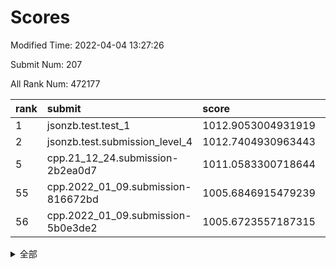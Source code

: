 # Scores

Modified Time: 2022-04-04 13:27:26

Submit Num: 207

All Rank Num: 472177

| rank |               submit               |       score        |       sigma        | pk_num |
| :--- | :--------------------------------- | :----------------- | :----------------- | :----- |
| 1    | jsonzb.test.test_1                 | 1012.9053004931919 | 0.8159030772055307 | 9122   |
| 2    | jsonzb.test.submission_level_4     | 1012.7404930963443 | 0.7817752235091215 | 9125   |
| 5    | cpp.21_12_24.submission-2b2ea0d7   | 1011.0583300718644 | 0.8048912511748533 | 9125   |
| 55   | cpp.2022_01_09.submission-816672bd | 1005.6846915479239 | 0.7175694201319368 | 9125   |
| 56   | cpp.2022_01_09.submission-5b0e3de2 | 1005.6723557187315 | 0.71932869321401   | 9121   |


<details>
<summary>全部</summary>

| rank |                 submit                 |       score        |       sigma        | pk_num |
| :--- | :------------------------------------- | :----------------- | :----------------- | :----- |
| 1    | jsonzb.test.test_1                     | 1012.9053004931919 | 0.8159030772055307 | 9122   |
| 2    | jsonzb.test.submission_level_4         | 1012.7404930963443 | 0.7817752235091215 | 9125   |
| 3    | gobigger.level_3.submission_level_3_5  | 1011.8160933237983 | 0.7830997176096651 | 9126   |
| 4    | gobigger.level_3.submission_level_3_31 | 1011.0695238778252 | 0.7682449631997587 | 9123   |
| 5    | cpp.21_12_24.submission-2b2ea0d7       | 1011.0583300718644 | 0.8048912511748533 | 9125   |
| 6    | gobigger.level_3.submission_level_3_21 | 1011.0288095618254 | 0.7377438038141995 | 9124   |
| 7    | gobigger.level_3.submission_level_3_26 | 1011.0201290092962 | 0.7943010466764227 | 9124   |
| 8    | gobigger.level_3.submission_level_3_1  | 1010.9829604192892 | 0.7848684470198609 | 9130   |
| 9    | gobigger.level_3.submission_level_3_25 | 1010.8748388993118 | 0.7807166731246928 | 9123   |
| 10   | gobigger.level_3.submission_level_3_42 | 1010.6671043419904 | 0.765549175187888  | 9130   |
| 11   | gobigger.level_3.submission_level_3_45 | 1010.6176863592696 | 0.7555599750361585 | 9127   |
| 12   | gobigger.level_3.submission_level_3_7  | 1010.4797869308409 | 0.7653302176994464 | 9123   |
| 13   | gobigger.level_3.submission_level_3_39 | 1010.4677885125469 | 0.7498461042124691 | 9124   |
| 14   | gobigger.level_3.submission_level_3_18 | 1010.448295194974  | 0.757374837557364  | 9121   |
| 15   | gobigger.level_3.submission_level_3_36 | 1010.4305248589573 | 0.7426206700745639 | 9125   |
| 16   | gobigger.level_3.submission_level_3_48 | 1010.3701424097222 | 0.7410141568951971 | 9127   |
| 17   | gobigger.level_3.submission_level_3_30 | 1010.2128511134985 | 0.7597476643187896 | 9130   |
| 18   | gobigger.level_3.submission_level_3_44 | 1010.2046346888164 | 0.7624588164233671 | 9122   |
| 19   | gobigger.level_3.submission_level_3_43 | 1010.2032479700732 | 0.7664140412661795 | 9124   |
| 20   | gobigger.level_3.submission_level_3_2  | 1010.1383751004038 | 0.7653618696016521 | 9126   |
| 21   | gobigger.level_3.submission_level_3_0  | 1010.1355542195228 | 0.7668288683288603 | 9124   |
| 22   | gobigger.level_3.submission_level_3_16 | 1010.0335166072655 | 0.7543901680584228 | 9130   |
| 23   | gobigger.level_3.submission_level_3_12 | 1010.0087343692697 | 0.7499762578726616 | 9128   |
| 24   | gobigger.level_3.submission_level_3_23 | 1010.0081288063312 | 0.7593604307679709 | 9127   |
| 25   | gobigger.level_3.submission_level_3_28 | 1009.9789491290578 | 0.7494357405531968 | 9129   |
| 26   | gobigger.level_3.submission_level_3_27 | 1009.9423862386121 | 0.7406724189228676 | 9118   |
| 27   | gobigger.level_3.submission_level_3_49 | 1009.9389186799988 | 0.740666652121577  | 9125   |
| 28   | gobigger.level_3.submission_level_3_22 | 1009.9110947258644 | 0.7805642222799519 | 9123   |
| 29   | gobigger.level_3.submission_level_3_33 | 1009.8906424206439 | 0.7413489288946185 | 9126   |
| 30   | gobigger.level_3.submission_level_3_20 | 1009.8771729195297 | 0.7428348067303652 | 9123   |
| 31   | gobigger.level_3.submission_level_3_11 | 1009.797456575336  | 0.7684278896511209 | 9122   |
| 32   | gobigger.level_3.submission_level_3_41 | 1009.7281657728419 | 0.7333177894432719 | 9125   |
| 33   | gobigger.level_3.submission_level_3_40 | 1009.7004399670003 | 0.7438103843154448 | 9125   |
| 34   | gobigger.level_3.submission_level_3_35 | 1009.667318535976  | 0.7302201111385308 | 9126   |
| 35   | gobigger.level_3.submission_level_3_13 | 1009.643245583189  | 0.7766300452768993 | 9127   |
| 36   | gobigger.level_3.submission_level_3_24 | 1009.6020222977254 | 0.7570588411712718 | 9127   |
| 37   | gobigger.level_3.submission_level_3_15 | 1009.5899309626811 | 0.7726444957235767 | 9121   |
| 38   | gobigger.level_3.submission_level_3_32 | 1009.5551214773742 | 0.7773901860602622 | 9127   |
| 39   | gobigger.level_3.submission_level_3_10 | 1009.4833499122067 | 0.7404402827837089 | 9124   |
| 40   | gobigger.level_3.submission_level_3_38 | 1009.4391366784499 | 0.7478458498308916 | 9124   |
| 41   | gobigger.level_3.submission_level_3_8  | 1009.4104209110242 | 0.7525098423418403 | 9126   |
| 42   | gobigger.level_3.submission_level_3_47 | 1009.3942746838907 | 0.7587959927261884 | 9126   |
| 43   | gobigger.level_3.submission_level_3_6  | 1009.3814439787283 | 0.762958375967586  | 9122   |
| 44   | gobigger.level_3.submission_level_3_17 | 1009.3737751990219 | 0.7355698323940846 | 9119   |
| 45   | gobigger.level_3.submission_level_3_3  | 1009.1365673381996 | 0.7421050701425945 | 9129   |
| 46   | gobigger.level_3.submission_level_3_46 | 1009.1251321268207 | 0.7534386009206412 | 9121   |
| 47   | gobigger.level_3.submission_level_3_37 | 1009.0781767028132 | 0.7311294415837247 | 9127   |
| 48   | gobigger.level_3.submission_level_3_9  | 1009.0645300531841 | 0.7560784583317601 | 9127   |
| 49   | gobigger.level_3.submission_level_3_14 | 1008.9892051652897 | 0.7321474446886752 | 9126   |
| 50   | gobigger.level_3.submission_level_3_4  | 1008.9595181169639 | 0.7323711602912847 | 9124   |
| 51   | gobigger.level_3.submission_level_3_29 | 1008.8827088765862 | 0.732475055316523  | 9119   |
| 52   | gobigger.level_3.submission_level_3_19 | 1008.8800094262893 | 0.7607135930544597 | 9123   |
| 53   | gobigger.level_3.submission_level_3_34 | 1008.4923775531594 | 0.7432951601266835 | 9125   |
| 54   | gobigger.level_1.submission_level_1_11 | 1006.2850345792071 | 0.744088427961236  | 9125   |
| 55   | cpp.2022_01_09.submission-816672bd     | 1005.6846915479239 | 0.7175694201319368 | 9125   |
| 56   | cpp.2022_01_09.submission-5b0e3de2     | 1005.6723557187315 | 0.71932869321401   | 9121   |
| 57   | gobigger.level_1.submission_level_1_34 | 1005.1987105603166 | 0.7182431401825733 | 9128   |
| 58   | gobigger.level_1.submission_level_1_46 | 1005.0304116854213 | 0.7198359895139029 | 9130   |
| 59   | gobigger.level_1.submission_level_1_31 | 1004.779626988982  | 0.7190417610309294 | 9121   |
| 60   | gobigger.level_1.submission_level_1_42 | 1004.7008844641035 | 0.7286970346237331 | 9122   |
| 61   | gobigger.level_1.submission_level_1_35 | 1004.6992324798308 | 0.7156203693055772 | 9126   |
| 62   | gobigger.level_1.submission_level_1_24 | 1004.4628632104209 | 0.710810776848361  | 9123   |
| 63   | gobigger.level_1.submission_level_1_39 | 1004.3999308561821 | 0.7147498487875759 | 9126   |
| 64   | gobigger.level_1.submission_level_1_26 | 1004.3889220395786 | 0.7117107433324872 | 9129   |
| 65   | gobigger.level_1.submission_level_1_15 | 1004.3214508533073 | 0.7091674614682755 | 9124   |
| 66   | gobigger.level_1.submission_level_1_4  | 1004.0700996593907 | 0.7170584796983415 | 9128   |
| 67   | gobigger.level_1.submission_level_1_36 | 1004.0010317840556 | 0.7124519701755061 | 9124   |
| 68   | gobigger.level_1.submission_level_1_5  | 1003.8082322124169 | 0.7153993600361233 | 9126   |
| 69   | gobigger.level_1.submission_level_1_44 | 1003.7801993077939 | 0.7255722757048013 | 9127   |
| 70   | gobigger.level_1.submission_level_1_33 | 1003.760150886647  | 0.7136776748815868 | 9127   |
| 71   | gobigger.level_1.submission_level_1_22 | 1003.7406834643385 | 0.7253424988440472 | 9121   |
| 72   | gobigger.level_1.submission_level_1_48 | 1003.7213022088185 | 0.7180991612767665 | 9125   |
| 73   | gobigger.level_1.submission_level_1_17 | 1003.6584074709755 | 0.7139498774138163 | 9123   |
| 74   | gobigger.level_1.submission_level_1_32 | 1003.6461576432868 | 0.703532434020821  | 9124   |
| 75   | gobigger.level_1.submission_level_1_13 | 1003.6064108917551 | 0.7175017202788916 | 9123   |
| 76   | gobigger.level_1.submission_level_1_21 | 1003.5790326646942 | 0.7124019816082334 | 9121   |
| 77   | gobigger.level_1.submission_level_1_38 | 1003.5662240861051 | 0.7180546349068664 | 9126   |
| 78   | gobigger.level_1.submission_level_1_10 | 1003.5400909414122 | 0.7141360208974682 | 9117   |
| 79   | gobigger.level_1.submission_level_1_12 | 1003.3450795191155 | 0.7225280780079546 | 9121   |
| 80   | gobigger.level_1.submission_level_1_19 | 1003.30329820207   | 0.7329494885635053 | 9122   |
| 81   | gobigger.level_1.submission_level_1_30 | 1003.1763717600111 | 0.7150031661749948 | 9123   |
| 82   | gobigger.level_1.submission_level_1_9  | 1003.1622473241176 | 0.7245690579960682 | 9127   |
| 83   | gobigger.level_1.submission_level_1_8  | 1003.1236578895082 | 0.7228568589342875 | 9127   |
| 84   | gobigger.level_1.submission_level_1_45 | 1003.1056702717725 | 0.7093787171940137 | 9125   |
| 85   | gobigger.level_1.submission_level_1_27 | 1003.1041530046834 | 0.720649722494164  | 9129   |
| 86   | gobigger.level_1.submission_level_1_43 | 1003.0817124463287 | 0.7248279222787035 | 9122   |
| 87   | gobigger.level_1.submission_level_1_37 | 1003.0334757069065 | 0.730067950964809  | 9124   |
| 88   | gobigger.level_1.submission_level_1_20 | 1002.9306360155134 | 0.7264439806342541 | 9124   |
| 89   | gobigger.level_1.submission_level_1_3  | 1002.8352640952027 | 0.7167512484866139 | 9119   |
| 90   | gobigger.level_1.submission_level_1_25 | 1002.8287779036002 | 0.7032260052344935 | 9126   |
| 91   | gobigger.level_1.submission_level_1_2  | 1002.8219786400142 | 0.714357121448138  | 9125   |
| 92   | gobigger.level_1.submission_level_1_29 | 1002.7510509280888 | 0.7125211849818971 | 9122   |
| 93   | gobigger.level_1.submission_level_1_49 | 1002.6728189159486 | 0.7207064004009275 | 9126   |
| 94   | gobigger.level_1.submission_level_1_41 | 1002.6672951896315 | 0.7182026355877678 | 9125   |
| 95   | gobigger.level_1.submission_level_1_0  | 1002.5793681780863 | 0.7132767027021746 | 9126   |
| 96   | gobigger.level_1.submission_level_1_14 | 1002.5737910083715 | 0.7086451772706401 | 9128   |
| 97   | gobigger.level_1.submission_level_1_18 | 1002.5618935139531 | 0.7034461725244922 | 9125   |
| 98   | gobigger.level_1.submission_level_1_47 | 1002.5008269750136 | 0.7197092374316043 | 9121   |
| 99   | gobigger.level_1.submission_level_1_40 | 1002.343900844299  | 0.7166019928347    | 9123   |
| 100  | gobigger.level_1.submission_level_1_16 | 1002.2428025790573 | 0.7129583631139914 | 9127   |
| 101  | gobigger.level_1.submission_level_1_6  | 1002.2302112096617 | 0.7167391266693415 | 9117   |
| 102  | gobigger.level_1.submission_level_1_1  | 1002.2247325335238 | 0.7071766011223831 | 9122   |
| 103  | gobigger.level_1.submission_level_1_23 | 1002.1779603368808 | 0.7152892728715687 | 9122   |
| 104  | gobigger.level_1.submission_level_1_28 | 1001.904757264986  | 0.7133383261560906 | 9121   |
| 105  | gobigger.level_1.submission_level_1_7  | 1001.6757439240637 | 0.705081824164551  | 9127   |
| 106  | gobigger.random.submission_random_27   | 997.2727350635587  | 0.708329391777235  | 9120   |
| 107  | gobigger.random.submission_random_31   | 997.1055189701633  | 0.7006379106724344 | 9128   |
| 108  | gobigger.random.submission_random_5    | 996.874619073137   | 0.7024283419677764 | 9123   |
| 109  | gobigger.random.submission_random_3    | 996.8735015742723  | 0.7114083453650687 | 9118   |
| 110  | gobigger.random.submission_random_0    | 996.8541416412965  | 0.7146976822840031 | 9123   |
| 111  | gobigger.random.submission_random_34   | 996.7558524099696  | 0.7125916284063112 | 9124   |
| 112  | gobigger.random.submission_random_26   | 996.6762010398439  | 0.6970959111236031 | 9130   |
| 113  | gobigger.random.submission_random_22   | 996.6197992665162  | 0.7110478840110667 | 9121   |
| 114  | gobigger.random.submission_random_47   | 996.6055626022107  | 0.7027367412687008 | 9123   |
| 115  | gobigger.random.submission_random_12   | 996.5581785353017  | 0.7077425750530901 | 9125   |
| 116  | gobigger.random.submission_random_44   | 996.4925948362851  | 0.702997876921368  | 9125   |
| 117  | gobigger.random.submission_random_37   | 996.4857962149769  | 0.7126453165838763 | 9125   |
| 118  | gobigger.random.submission_random_1    | 996.4598819580962  | 0.720176755711353  | 9117   |
| 119  | gobigger.random.submission_random_40   | 996.4020174152953  | 0.7023236773451096 | 9118   |
| 120  | gobigger.random.submission_random_45   | 996.3850935420053  | 0.7082686468364405 | 9125   |
| 121  | gobigger.random.submission_random_38   | 996.3738574201313  | 0.7095590969256361 | 9119   |
| 122  | gobigger.random.submission_random_39   | 996.3040025990801  | 0.7136322560973659 | 9123   |
| 123  | gobigger.random.submission_random_21   | 996.2433568374652  | 0.7214788462286416 | 9127   |
| 124  | gobigger.random.submission_random_9    | 996.2330448583463  | 0.7046650915877705 | 9125   |
| 125  | gobigger.random.submission_random_4    | 996.1045436625319  | 0.7209222421210286 | 9124   |
| 126  | gobigger.random.submission_random_19   | 996.06416450087    | 0.7012264784873604 | 9126   |
| 127  | gobigger.random.submission_random_43   | 996.0304353219751  | 0.7304944603415474 | 9124   |
| 128  | gobigger.random.submission_random_33   | 996.0260662783022  | 0.712138777915212  | 9116   |
| 129  | gobigger.random.submission_random_35   | 995.9788269774588  | 0.7157915097266334 | 9121   |
| 130  | gobigger.random.submission_random_8    | 995.9774972953336  | 0.7130535317721903 | 9126   |
| 131  | gobigger.random.submission_random_16   | 995.9199771975864  | 0.6981793673653387 | 9121   |
| 132  | gobigger.random.submission_random_7    | 995.8733044204324  | 0.7124233045488951 | 9127   |
| 133  | gobigger.random.submission_random_24   | 995.8551587732387  | 0.7028870104196997 | 9123   |
| 134  | gobigger.random.submission_random_23   | 995.8455242152031  | 0.7234885821473257 | 9123   |
| 135  | gobigger.random.submission_random_20   | 995.8445723862184  | 0.7114465302028635 | 9118   |
| 136  | gobigger.random.submission_random_14   | 995.7867940514893  | 0.6977150332743794 | 9121   |
| 137  | gobigger.random.submission_random_2    | 995.7796797050219  | 0.7119819437177238 | 9125   |
| 138  | gobigger.random.submission_random_41   | 995.776168236024   | 0.7232296371132787 | 9129   |
| 139  | gobigger.random.submission_random_49   | 995.7692389943095  | 0.7123609610692437 | 9125   |
| 140  | gobigger.random.submission_random_18   | 995.7673362736363  | 0.730474743861473  | 9129   |
| 141  | gobigger.random.submission_random_11   | 995.7372139040854  | 0.7081643236176702 | 9124   |
| 142  | gobigger.random.submission_random_42   | 995.7107068565621  | 0.7050779494395195 | 9129   |
| 143  | gobigger.random.submission_random_29   | 995.6065649030131  | 0.7106467798033771 | 9121   |
| 144  | gobigger.random.submission_random_25   | 995.578700437833   | 0.7126005599136266 | 9120   |
| 145  | gobigger.random.submission_random_17   | 995.5302371251448  | 0.7182799427178681 | 9126   |
| 146  | gobigger.random.submission_random_28   | 995.4962324120951  | 0.7083386123365393 | 9126   |
| 147  | gobigger.random.submission_random_46   | 995.4721605319731  | 0.7118417644806457 | 9126   |
| 148  | gobigger.random.submission_random_36   | 995.4638236999896  | 0.7114152622598562 | 9124   |
| 149  | gobigger.random.submission_random_13   | 995.3312012706532  | 0.7136973144430581 | 9125   |
| 150  | gobigger.random.submission_random_10   | 995.3306245092759  | 0.7016485503759551 | 9125   |
| 151  | gobigger.random.submission_random_30   | 995.1917137376454  | 0.70525227463023   | 9124   |
| 152  | gobigger.random.submission_random_15   | 995.1604766643741  | 0.7234724626181063 | 9119   |
| 153  | gobigger.random.submission_random_32   | 995.0365267653111  | 0.7252311490671501 | 9124   |
| 154  | gobigger.random.submission_random_48   | 994.7365808742977  | 0.7204197374682278 | 9129   |
| 155  | gobigger.level_2.submission_level_2_26 | 994.6852506848869  | 0.7209840848941504 | 9125   |
| 156  | gobigger.level_2.submission_level_2_20 | 994.476801181183   | 0.7368541012699669 | 9125   |
| 157  | gobigger.random.submission_random_6    | 994.4427911220924  | 0.7206326582377891 | 9124   |
| 158  | gobigger.level_2.submission_level_2_17 | 994.0015068104964  | 0.7231008192556003 | 9122   |
| 159  | gobigger.level_2.submission_level_2_0  | 993.6647621148833  | 0.7268379574742986 | 9123   |
| 160  | gobigger.level_2.submission_level_2_23 | 993.6144809641094  | 0.7371286558303601 | 9127   |
| 161  | gobigger.level_2.submission_level_2_44 | 993.3743030374795  | 0.7523791495598933 | 9129   |
| 162  | gobigger.level_2.submission_level_2_21 | 993.3660991512227  | 0.749622183348581  | 9125   |
| 163  | gobigger.level_2.submission_level_2_2  | 993.3019129168833  | 0.7387983018778971 | 9127   |
| 164  | gobigger.level_2.submission_level_2_42 | 993.2456387418144  | 0.7444989776364932 | 9132   |
| 165  | gobigger.level_2.submission_level_2_32 | 993.2348197978437  | 0.7296419292760619 | 9121   |
| 166  | gobigger.level_2.submission_level_2_8  | 993.0971057805909  | 0.7367874915810041 | 9127   |
| 167  | gobigger.level_2.submission_level_2_37 | 993.0439663236573  | 0.7354337625963858 | 9119   |
| 168  | gobigger.level_2.submission_level_2_33 | 992.9385114917495  | 0.7249288280973445 | 9128   |
| 169  | gobigger.level_2.submission_level_2_5  | 992.8538011279176  | 0.7665504000792734 | 9132   |
| 170  | gobigger.level_2.submission_level_2_30 | 992.8100962361447  | 0.7524429437931055 | 9125   |
| 171  | gobigger.level_2.submission_level_2_3  | 992.7529612276688  | 0.7509675848361905 | 9121   |
| 172  | gobigger.level_2.submission_level_2_40 | 992.6470594106534  | 0.730091511872691  | 9127   |
| 173  | gobigger.level_2.submission_level_2_46 | 992.6067896582116  | 0.7404814936316827 | 9125   |
| 174  | gobigger.level_2.submission_level_2_12 | 992.6007454374791  | 0.73144225948368   | 9126   |
| 175  | gobigger.level_2.submission_level_2_35 | 992.5903391070785  | 0.7481705845988865 | 9124   |
| 176  | gobigger.level_2.submission_level_2_25 | 992.4683249216744  | 0.7208500599168591 | 9123   |
| 177  | gobigger.level_2.submission_level_2_49 | 992.40257692527    | 0.7372541704245655 | 9121   |
| 178  | gobigger.level_2.submission_level_2_6  | 992.2415631472342  | 0.7651418242696233 | 9126   |
| 179  | gobigger.level_2.submission_level_2_47 | 992.1275835634408  | 0.7316983959801264 | 9127   |
| 180  | gobigger.level_2.submission_level_2_29 | 991.9996132847461  | 0.746733372525686  | 9116   |
| 181  | gobigger.level_2.submission_level_2_19 | 991.9212038546951  | 0.7488006926072855 | 9129   |
| 182  | gobigger.level_2.submission_level_2_4  | 991.9073844745899  | 0.7595298538894227 | 9120   |
| 183  | gobigger.level_2.submission_level_2_15 | 991.9021600296368  | 0.756063178853702  | 9124   |
| 184  | gobigger.level_2.submission_level_2_41 | 991.8968267827388  | 0.7492536809743502 | 9119   |
| 185  | gobigger.level_2.submission_level_2_9  | 991.8151508340178  | 0.7502026699303471 | 9122   |
| 186  | gobigger.level_2.submission_level_2_22 | 991.8113415684355  | 0.7460075879019955 | 9126   |
| 187  | gobigger.level_2.submission_level_2_18 | 991.7166130492739  | 0.7585087798834016 | 9123   |
| 188  | gobigger.level_2.submission_level_2_31 | 991.6553368144008  | 0.7429383331667341 | 9125   |
| 189  | gobigger.level_2.submission_level_2_1  | 991.5641127482036  | 0.7479441374114986 | 9126   |
| 190  | gobigger.level_2.submission_level_2_39 | 991.4286690863187  | 0.7675886024097047 | 9124   |
| 191  | gobigger.level_2.submission_level_2_38 | 991.3301154389666  | 0.747682295482938  | 9122   |
| 192  | gobigger.level_2.submission_level_2_43 | 991.3246087566401  | 0.7465339871076303 | 9121   |
| 193  | gobigger.level_2.submission_level_2_7  | 991.3117893990878  | 0.743133574330456  | 9124   |
| 194  | gobigger.level_2.submission_level_2_27 | 991.2262191154173  | 0.7654922670408744 | 9119   |
| 195  | gobigger.level_2.submission_level_2_13 | 991.21277235082    | 0.7531508700221357 | 9121   |
| 196  | gobigger.level_2.submission_level_2_45 | 991.1525517449775  | 0.7421659350731389 | 9124   |
| 197  | gobigger.level_2.submission_level_2_10 | 991.0773387238227  | 0.7728133132366152 | 9127   |
| 198  | gobigger.level_2.submission_level_2_14 | 991.0264063412824  | 0.7587161056305471 | 9122   |
| 199  | gobigger.level_2.submission_level_2_36 | 990.9927526092861  | 0.777531425214201  | 9124   |
| 200  | gobigger.level_2.submission_level_2_24 | 990.9314691208805  | 0.7285921456894662 | 9120   |
| 201  | gobigger.level_2.submission_level_2_48 | 990.8306484537214  | 0.7626952683258146 | 9123   |
| 202  | gobigger.level_2.submission_level_2_34 | 990.5185079947041  | 0.7813180738220082 | 9116   |
| 203  | gobigger.level_2.submission_level_2_16 | 990.4185611268081  | 0.7708006038451186 | 9128   |
| 204  | gobigger.level_2.submission_level_2_28 | 990.301167425412   | 0.7887270864349417 | 9124   |
| 205  | gobigger.level_2.submission_level_2_11 | 989.9563556834051  | 0.7803374233624576 | 9125   |
| 206  | gobigger.none.submission_none_1        | 978.2154693310356  | 1.2389909237913441 | 9126   |
| 207  | gobigger.none.submission_none_0        | 974.9205475280718  | 1.480061024330686  | 9127   |

</details>